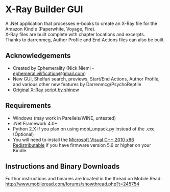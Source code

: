 # X-Ray Builder GUI
A .Net application that processes e-books to create an X-Ray file for the Amazon Kindle (Paperwhite, Voyage, Fire).  
X-Ray files are built complete with chapter locations and excerpts.  
Thanks to darrenmcg, Author Profile and End Actions files can also be built.

## Acknowledgements
* Created by Ephemerality (Nick Niemi - ephemeral.vilification@gmail.com)  
* New GUI, Shelfari search, previews, Start/End Actions, Author Profile, and various other new features by Darrenmcg/PsychoReptile  
* [Original X-Ray script by shinew](http://www.mobileread.com/forums/showthread.php?t=157770)  

## Requirements
* Windows (may work in Parellels/WINE, untested)  
* .Net Framework 4.0+  
* Python 2.X if you plan on using mobi_unpack.py instead of the .exe (Optional)  
* You will need to install the [Microsoft Visual C++ 2010 x86 Redistributable](https://www.microsoft.com/en-ca/download/details.aspx?id=5555) if you have firmware version 5.6 or higher on your Kindle.  
  
## Instructions and Binary Downloads
Furthur instructions and binaries are located in the thread on Mobile Read: http://www.mobileread.com/forums/showthread.php?t=245754

